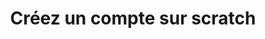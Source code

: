 ---
title: Créez un compte sur scratch
link: https://player.vimeo.com/video/159348631?color=f18215&api=1&player_id=video_Player_0
outil: scratch
type: video
contenttype: branchee
---